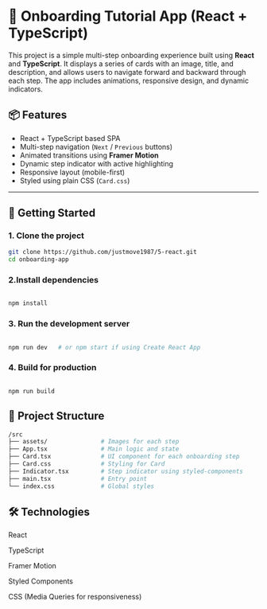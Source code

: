 # 🧭 Onboarding Tutorial App (React + TypeScript)

This project is a simple multi-step onboarding experience built using **React** and **TypeScript**. It displays a series of cards with an image, title, and description, and allows users to navigate forward and backward through each step. The app includes animations, responsive design, and dynamic indicators.

## 📦 Features

- React + TypeScript based SPA
- Multi-step navigation (`Next` / `Previous` buttons)
- Animated transitions using **Framer Motion**
- Dynamic step indicator with active highlighting
- Responsive layout (mobile-first)
- Styled using plain CSS (`Card.css`)

---

## 🚀 Getting Started

### 1. Clone the project

```bash
git clone https://github.com/justmove1987/5-react.git
cd onboarding-app
```

### 2.Install dependencies
```bash

npm install
```

### 3. Run the development server
```bash

npm run dev   # or npm start if using Create React App
```

### 4. Build for production
```bash

npm run build
```

## 🧩 Project Structure
```bash
/src
├── assets/               # Images for each step
├── App.tsx               # Main logic and state
├── Card.tsx              # UI component for each onboarding step
├── Card.css              # Styling for Card
├── Indicator.tsx         # Step indicator using styled-components
├── main.tsx              # Entry point
└── index.css             # Global styles
```

## 🛠 Technologies
React

TypeScript

Framer Motion

Styled Components

CSS (Media Queries for responsiveness)
